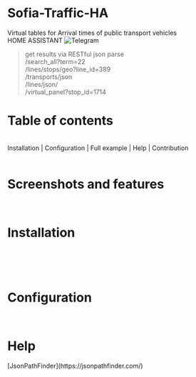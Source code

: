 # Sofia-Traffic-HA
Virtual tables for Arrival times of public transport vehicles<br> HOME ASSISTANT
![Telegram](https://img.shields.io/badge/Telegram-2CA5E0?style=for-the-badge&logo=telegram&logoColor=white
)
> get results via RESTful json parse  <br>
> /search_all?term=22 <br>
> /lines/stops/geo?line_id=389
> <br>
>/transports/json <br>
> /lines/json/<br>
> /virtual_panel?stop_id=1714 
<h1>Table of contents</h1><br>
Installation | Configuration | Full example | Help | Contribution
<br><br>
<h1>Screenshots and features</h1>
<br>

<h1>Installation<h1>
<br>

<h1>Configuration</h1>
  <br>
<h1>Help</h1>
[JsonPathFinder](https://jsonpathfinder.com/)
